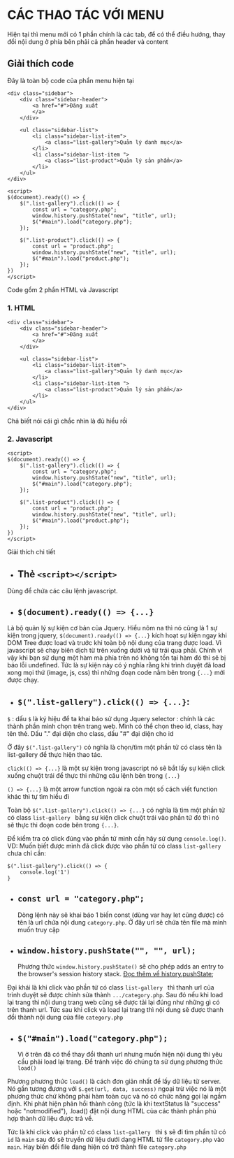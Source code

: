 # CÁC THAO TÁC VỚI MENU

Hiện tại thì menu mới có 1 phần chính là các tab, để có thể điều hướng, thay đổi nội dung ở phía bên phải cả phần header và content

## Giải thích code

Đây là toàn bộ code của phần menu hiện tại

```
<div class="sidebar">
    <div class="sidebar-header">
        <a href="#">Đăng xuất
        </a>
    </div>

    <ul class="sidebar-list">
        <li class="sidebar-list-item">
            <a class="list-gallery">Quản lý danh mục</a>
        </li>
        <li class="sidebar-list-item ">
            <a class="list-product">Quản lý sản phẩm</a>
        </li>
    </ul>
</div>

<script>
$(document).ready(() => {
    $(".list-gallery").click(() => {
        const url = "category.php";
        window.history.pushState("new", "title", url);
        $("#main").load("category.php");
    });

    $(".list-product").click(() => {
        const url = "product.php";
        window.history.pushState("new", "title", url);
        $("#main").load("product.php");
    });
})
</script>
```

Code gồm 2 phần HTML và Javascript

### 1. HTML

```
<div class="sidebar">
    <div class="sidebar-header">
        <a href="#">Đăng xuất
        </a>
    </div>

    <ul class="sidebar-list">
        <li class="sidebar-list-item">
            <a class="list-gallery">Quản lý danh mục</a>
        </li>
        <li class="sidebar-list-item ">
            <a class="list-product">Quản lý sản phẩm</a>
        </li>
    </ul>
</div>
```

Chả biết nói cái gì chắc nhìn là đủ hiểu rồi

### 2. Javascript

```
<script>
$(document).ready(() => {
    $(".list-gallery").click(() => {
        const url = "category.php";
        window.history.pushState("new", "title", url);
        $("#main").load("category.php");
    });

    $(".list-product").click(() => {
        const url = "product.php";
        window.history.pushState("new", "title", url);
        $("#main").load("product.php");
    });
})
</script>
```

Giải thích chi tiết

- ## Thẻ `<script></script>`

Dùng để chứa các câu lệnh javascript.

- ## `$(document).ready(() => {...}`

Là bộ quản lý sự kiện cơ bản của Jquery. Hiểu nôm na thì nó cũng là 1 sự kiện trong jquery, `$(document).ready(() => {...}` kích hoạt sự kiện ngay khi DOM Tree được load và trước khi toàn bộ nội dung của trang được load. Vì javascript sẽ chạy biên dịch từ trên xuống dưới và từ trái qua phải. Chính vì vậy khi bạn sử dụng một hàm mà phía trên nó không tồn tại hàm đó thì sẽ bị báo lỗi undefined.
Tức là sự kiện này có ý nghĩa rằng khi trình duyệt đã load xong mọi thứ (image, js, css) thì những đoạn code nằm bên trong `{...}` mới được chạy.

- ## `$(".list-gallery").click(() => {...}`:

`$` : dấu `$` là ký hiệu để ta khai báo sử dụng Jquery selector : chính là các thành phần mình chọn trên trang web. Mình có thể chọn theo id, class, hay tên thẻ. Dấu "." đại diện cho class, dấu "#" đại diện cho id

Ở đây `$(".list-gallery")` có nghĩa là chọn/tìm một phần tử có class tên là list-gallery để thực hiện thao tác.

`click(() => {...}` là một sự kiện trong javascript nó sẽ bắt lấy sự kiện click xuống chuột trái để thực thi những câu lệnh bên trong `{...}`

`() => {...}` là một arrow function ngoài ra còn một số cách viết function khác thì tự tìm hiểu đi

Toàn bộ `$(".list-gallery").click(() => {...}` có nghĩa là tìm một phần tử có class `list-gallery ` bằng sự kiện click chuột trái vào phần tử đó thì nó sẽ thực thi đoạn code bên trong `{...}`.

Để kiểm tra có click đúng vào phần tử mình cần hãy sử dụng `console.log()`.
VD: Muốn biết được mình đã click được vào phần tử có class `list-gallery ` chưa chỉ cần:

```
$(".list-gallery").click(() => {
    console.log('1')
}
```

- ## `const url = "category.php";`
  Dòng lệnh này sẽ khai báo 1 biến const (dùng var hay let cũng được) có tên là url chứa nội dung `category.php`. Ở đây url sẽ chứa tên file mà mình muốn truy cập
- ## `window.history.pushState("", "", url);`
  Phương thức `window.history.pushState()` sẽ cho phép adds an entry to the browser's session history stack.
  [Đọc thêm về history.pushState](https://www.javascripttutorial.net/web-apis/javascript-history-pushstate/#:~:text=The%20history.pushState%20%28%29%20method%20allows%20you%20to%20add,%28css%29%20The%20pushState%20%28%29%20method%20accepts%20three%20parameters%3A);

Đại khái là khi click vào phần tử có class `list-gallery ` thì thanh url của trình duyệt sẽ được chỉnh sửa thành `.../category.php`. Sau đó nếu khi load lại trang thì nội dung trang web cũng sẽ được tải lại đúng như những gì có trên thanh url. Tức sau khi click và load lại trang thì nội dung sẽ được thanh đổi thành nội dung của file `category.php`

- ## `$("#main").load("category.php");`
  Vì ở trên đã có thể thay đổi thanh url nhưng muốn hiện nội dung thì yêu cầu phải load lại trang. Để tránh việc đó chúng ta sử dụng phương thức `load()`

Phương phương thức `load()` là cách đơn giản nhất để lấy dữ liệu từ server. Nó gần tương đương với `$.get(url, data, success)` ngoại trừ việc nó là một phương thức chứ không phải hàm toàn cục và nó có chức năng gọi lại ngầm định. Khi phát hiện phản hồi thành công (tức là khi textStatus là "success" hoặc "notmodified"), .load() đặt nội dung HTML của các thành phần phù hợp thành dữ liệu được trả về.

Tức là khi click vào phần tử có class `list-gallery ` thì `$` sẽ đi tìm phần tử có `id` là `main` sau đó sẽ truyền dữ liệu dưới dạng HTML từ file `category.php` vào `main`. Hay biến đổi file đang hiện có trở thành file `category.php`
